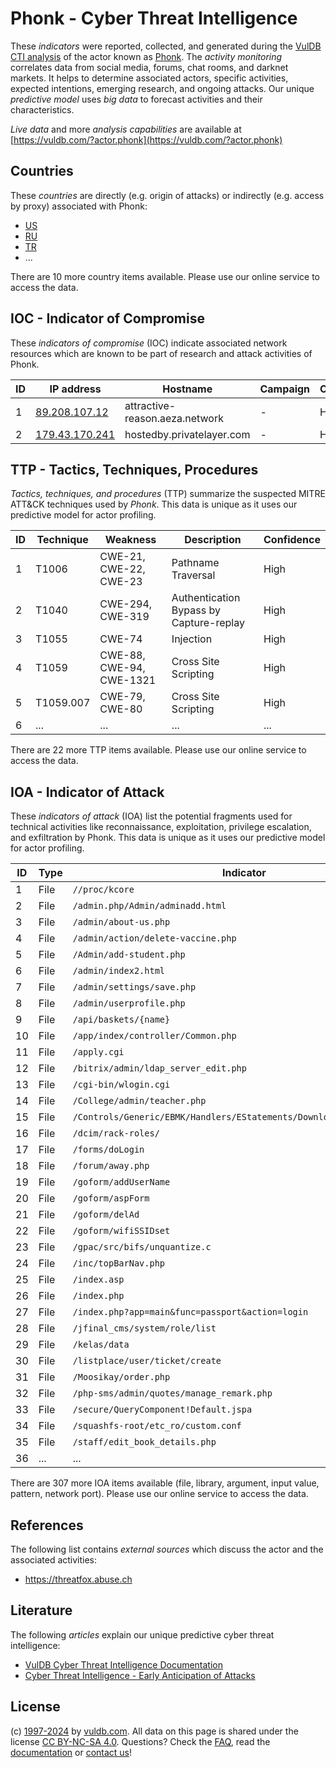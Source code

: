 # Phonk - Cyber Threat Intelligence

These _indicators_ were reported, collected, and generated during the [VulDB CTI analysis](https://vuldb.com/?kb.cti) of the actor known as [Phonk](https://vuldb.com/?actor.phonk). The _activity monitoring_ correlates data from social media, forums, chat rooms, and darknet markets. It helps to determine associated actors, specific activities, expected intentions, emerging research, and ongoing attacks. Our unique _predictive model_ uses _big data_ to forecast activities and their characteristics.

_Live data_ and more _analysis capabilities_ are available at [https://vuldb.com/?actor.phonk](https://vuldb.com/?actor.phonk)

## Countries

These _countries_ are directly (e.g. origin of attacks) or indirectly (e.g. access by proxy) associated with Phonk:

* [US](https://vuldb.com/?country.us)
* [RU](https://vuldb.com/?country.ru)
* [TR](https://vuldb.com/?country.tr)
* ...

There are 10 more country items available. Please use our online service to access the data.

## IOC - Indicator of Compromise

These _indicators of compromise_ (IOC) indicate associated network resources which are known to be part of research and attack activities of Phonk.

ID | IP address | Hostname | Campaign | Confidence
-- | ---------- | -------- | -------- | ----------
1 | [89.208.107.12](https://vuldb.com/?ip.89.208.107.12) | attractive-reason.aeza.network | - | High
2 | [179.43.170.241](https://vuldb.com/?ip.179.43.170.241) | hostedby.privatelayer.com | - | High

## TTP - Tactics, Techniques, Procedures

_Tactics, techniques, and procedures_ (TTP) summarize the suspected MITRE ATT&CK techniques used by _Phonk_. This data is unique as it uses our predictive model for actor profiling.

ID | Technique | Weakness | Description | Confidence
-- | --------- | -------- | ----------- | ----------
1 | T1006 | CWE-21, CWE-22, CWE-23 | Pathname Traversal | High
2 | T1040 | CWE-294, CWE-319 | Authentication Bypass by Capture-replay | High
3 | T1055 | CWE-74 | Injection | High
4 | T1059 | CWE-88, CWE-94, CWE-1321 | Cross Site Scripting | High
5 | T1059.007 | CWE-79, CWE-80 | Cross Site Scripting | High
6 | ... | ... | ... | ...

There are 22 more TTP items available. Please use our online service to access the data.

## IOA - Indicator of Attack

These _indicators of attack_ (IOA) list the potential fragments used for technical activities like reconnaissance, exploitation, privilege escalation, and exfiltration by Phonk. This data is unique as it uses our predictive model for actor profiling.

ID | Type | Indicator | Confidence
-- | ---- | --------- | ----------
1 | File | `//proc/kcore` | Medium
2 | File | `/admin.php/Admin/adminadd.html` | High
3 | File | `/admin/about-us.php` | High
4 | File | `/admin/action/delete-vaccine.php` | High
5 | File | `/Admin/add-student.php` | High
6 | File | `/admin/index2.html` | High
7 | File | `/admin/settings/save.php` | High
8 | File | `/admin/userprofile.php` | High
9 | File | `/api/baskets/{name}` | High
10 | File | `/app/index/controller/Common.php` | High
11 | File | `/apply.cgi` | Medium
12 | File | `/bitrix/admin/ldap_server_edit.php` | High
13 | File | `/cgi-bin/wlogin.cgi` | High
14 | File | `/College/admin/teacher.php` | High
15 | File | `/Controls/Generic/EBMK/Handlers/EStatements/DownloadEStatement.ashx` | High
16 | File | `/dcim/rack-roles/` | High
17 | File | `/forms/doLogin` | High
18 | File | `/forum/away.php` | High
19 | File | `/goform/addUserName` | High
20 | File | `/goform/aspForm` | High
21 | File | `/goform/delAd` | High
22 | File | `/goform/wifiSSIDset` | High
23 | File | `/gpac/src/bifs/unquantize.c` | High
24 | File | `/inc/topBarNav.php` | High
25 | File | `/index.asp` | Medium
26 | File | `/index.php` | Medium
27 | File | `/index.php?app=main&func=passport&action=login` | High
28 | File | `/jfinal_cms/system/role/list` | High
29 | File | `/kelas/data` | Medium
30 | File | `/listplace/user/ticket/create` | High
31 | File | `/Moosikay/order.php` | High
32 | File | `/php-sms/admin/quotes/manage_remark.php` | High
33 | File | `/secure/QueryComponent!Default.jspa` | High
34 | File | `/squashfs-root/etc_ro/custom.conf` | High
35 | File | `/staff/edit_book_details.php` | High
36 | ... | ... | ...

There are 307 more IOA items available (file, library, argument, input value, pattern, network port). Please use our online service to access the data.

## References

The following list contains _external sources_ which discuss the actor and the associated activities:

* https://threatfox.abuse.ch

## Literature

The following _articles_ explain our unique predictive cyber threat intelligence:

* [VulDB Cyber Threat Intelligence Documentation](https://vuldb.com/?kb.cti)
* [Cyber Threat Intelligence - Early Anticipation of Attacks](https://www.scip.ch/en/?labs.20201022)

## License

(c) [1997-2024](https://vuldb.com/?kb.changelog) by [vuldb.com](https://vuldb.com/?kb.about). All data on this page is shared under the license [CC BY-NC-SA 4.0](https://creativecommons.org/licenses/by-nc-sa/4.0/). Questions? Check the [FAQ](https://vuldb.com/?kb.faq), read the [documentation](https://vuldb.com/?kb) or [contact us](https://vuldb.com/?contact)!
